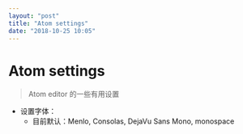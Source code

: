 ```yaml
---
layout: "post"
title: "Atom settings"
date: "2018-10-25 10:05"
---
```


# Atom settings

> Atom editor 的一些有用设置

- 设置字体：
  - 目前默认：Menlo, Consolas, DejaVu Sans Mono, monospace
